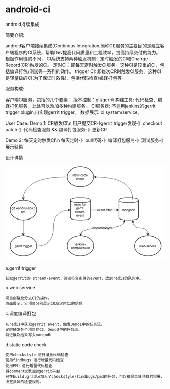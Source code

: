 # android-ci
android持续集成

简要介绍:

android客户端接续集成(Continous Integration,简称CI)服务的主要目的是建立客户端程序的CI系统，帮助Dev提高代码质量和工程效率，提高持续交付的能力。
根据作用域的不同， CI系统支持两种触发机制：定时触发的CI和Change Record(CR)触发的CI。
定时CI：即每天定时触发CI服务。这种CI是较重的CI，包括编译打包/测试等一系列的动作。
trigger CI:  即每次CR时触发CI服务。这种CI是轻量级的CI(为了保证时效性)，包括代码检查/编译打包等。

服务构成:

客户端CI服务，包括的几个要素：
版本控制：git/gerrit
构建工具:  代码检查、编译打包服务，此处可以添加多种构建服务。
CI服务器:  不适用jenkins的gerrit trigger plugin,自实现gerrit trigger。
数据展示:  ci system/service。

User Case:
Demo 1: CR触发CI\n
用户提交CR-》gerrit trigger发现-》checkout patch-》代码检查服务 && 编译打包服务-》更新CR

Demo 2: 每天定时触发CI\n
每天定时-》pull代码-》编译打包服务-》测试服务-》展示结果

设计详情

![](https://github.com/smithallen/android-ci/blob/master/screenshots/ci-design.png)

a.gerrit trigger

    获取gerrit的 stream-event，筛选符合条件的event，放到redis的队列中。
b.web service

    项目创建及分支CI的操作。
    页面展示，分项目分别展示CR及定时CI的信息
c.调度编译打包

    从redis中获取gerrit event，触发Demo1中的任务流。
    定时触发各个项目的CI，Demo2中的任务流。
    将进展及结果写入mongodb
d.static code check

    使用checkstyle 进行增量代码检查
    使用findbugs 进行增量代码检查
    使用PMD 进行增量代码检查
    将comments添加到gerrit平台
    已在build.gradle加入了checkstyle/findbugs/pmd的任务，可以根据自身项目的需要， 决定具体的检查规则。
